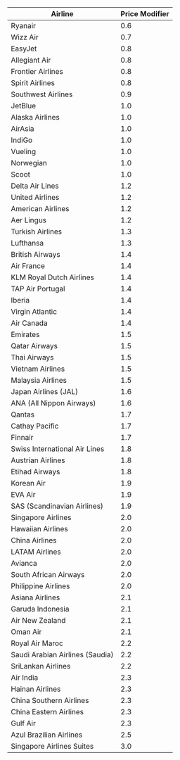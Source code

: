 
| Airline                        | Price Modifier |
|--------------------------------|---------------|
| Ryanair                        | 0.6           |
| Wizz Air                       | 0.7           |
| EasyJet                        | 0.8           |
| Allegiant Air                  | 0.8           |
| Frontier Airlines              | 0.8           |
| Spirit Airlines                | 0.8           |
| Southwest Airlines             | 0.9           |
| JetBlue                        | 1.0           |
| Alaska Airlines                | 1.0           |
| AirAsia                        | 1.0           |
| IndiGo                         | 1.0           |
| Vueling                        | 1.0           |
| Norwegian                      | 1.0           |
| Scoot                          | 1.0           |
| Delta Air Lines                | 1.2           |
| United Airlines                | 1.2           |
| American Airlines              | 1.2           |
| Aer Lingus                     | 1.2           |
| Turkish Airlines               | 1.3           |
| Lufthansa                      | 1.3           |
| British Airways                | 1.4           |
| Air France                     | 1.4           |
| KLM Royal Dutch Airlines       | 1.4           |
| TAP Air Portugal               | 1.4           |
| Iberia                         | 1.4           |
| Virgin Atlantic                | 1.4           |
| Air Canada                     | 1.4           |
| Emirates                       | 1.5           |
| Qatar Airways                  | 1.5           |
| Thai Airways                   | 1.5           |
| Vietnam Airlines               | 1.5           |
| Malaysia Airlines              | 1.5           |
| Japan Airlines (JAL)           | 1.6           |
| ANA (All Nippon Airways)       | 1.6           |
| Qantas                         | 1.7           |
| Cathay Pacific                 | 1.7           |
| Finnair                        | 1.7           |
| Swiss International Air Lines  | 1.8           |
| Austrian Airlines              | 1.8           |
| Etihad Airways                 | 1.8           |
| Korean Air                     | 1.9           |
| EVA Air                        | 1.9           |
| SAS (Scandinavian Airlines)    | 1.9           |
| Singapore Airlines             | 2.0           |
| Hawaiian Airlines              | 2.0           |
| China Airlines                 | 2.0           |
| LATAM Airlines                 | 2.0           |
| Avianca                        | 2.0           |
| South African Airways          | 2.0           |
| Philippine Airlines            | 2.0           |
| Asiana Airlines                | 2.1           |
| Garuda Indonesia               | 2.1           |
| Air New Zealand                | 2.1           |
| Oman Air                       | 2.1           |
| Royal Air Maroc                | 2.2           |
| Saudi Arabian Airlines (Saudia)| 2.2           |
| SriLankan Airlines             | 2.2           |
| Air India                      | 2.3           |
| Hainan Airlines                | 2.3           |
| China Southern Airlines        | 2.3           |
| China Eastern Airlines         | 2.3           |
| Gulf Air                       | 2.3           |
| Azul Brazilian Airlines        | 2.5           |
| Singapore Airlines Suites      | 3.0           |
